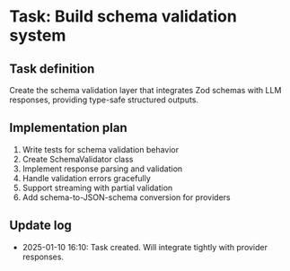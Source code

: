 # Task: Build schema validation system

## Task definition
Create the schema validation layer that integrates Zod schemas with LLM responses, providing type-safe structured outputs.

## Implementation plan
1. Write tests for schema validation behavior
2. Create SchemaValidator class
3. Implement response parsing and validation
4. Handle validation errors gracefully
5. Support streaming with partial validation
6. Add schema-to-JSON-schema conversion for providers

## Update log
- 2025-01-10 16:10: Task created. Will integrate tightly with provider responses.